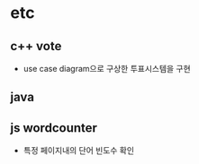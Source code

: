 # etc   

## c++ vote   
- use case diagram으로 구상한 투표시스템을 구현

## java   

## js wordcounter   
- 특정 페이지내의 단어 빈도수 확인
